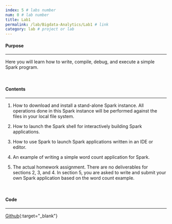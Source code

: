 ```yaml
---
index: 5 # labs number
num: 0 # lab number
title: Lab1
permalink: /lab/Bigdata-Analytics/Lab1 # link
category: lab # project or lab
---
```


#### **Purpose**

---

Here you will learn how to write, compile, debug, and execute a simple Spark program.

<br>

#### **Contents**

---

1. How to download and install a stand-alone Spark instance. All operations
   done in this Spark instance will be performed against the files in your local file system.

2. How to launch the Spark shell for interactively building Spark applications.

3. How to use Spark to launch Spark applications written in an IDE or editor.

4. An example of writing a simple word count application for Spark.

5. The actual homework assignment. There are no deliverables for sections 2,
   3, and 4. In section 5, you are asked to write and submit your own Spark application
   based on the word count example.

<br>

#### **Code**

---

[Github](https://github.com/Heejinee3/Bigdata-Analytics/tree/master/Lab1){:target="\_blank"}
